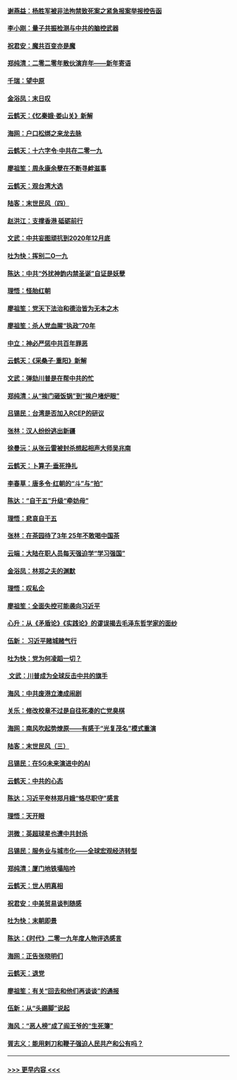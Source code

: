 #### [谢燕益：杨胜军被非法拘禁致死案之紧急报案举报控告函](../pages/nsc993/n11756134.md?t=01010022) 
#### [李小刚：量子共振检测与中共的脑控武器](../pages/nsc993/n11754518.md?t=01010022) 
#### [祝君安：魔共百变亦是魔](../pages/nsc993/n11754469.md?t=01010022) 
#### [郑纯清：二零二零年散伙演弃年——新年寄语](../pages/nsc993/n11754195.md?t=01010022) 
#### [千瑞：望中原](../pages/nsc993/n11754159.md?t=01010022) 
#### [金浴凤：末日叹](../pages/nsc993/n11752359.md?t=01010022) 
#### [云鹤天：《忆秦娥‧娄山关》新解](../pages/nsc993/n11752348.md?t=01010022) 
#### [海网：户口松绑之来龙去脉](../pages/nsc993/n11752328.md?t=01010022) 
#### [云鹤天：十六字令‧中共在二零一九](../pages/nsc993/n11752305.md?t=01010022) 
#### [廖祖笙：周永康余孽在不断寻衅滋事](../pages/nsc993/n11751013.md?t=01010022) 
#### [云鹤天：观台湾大选](../pages/nsc993/n11751007.md?t=01010022) 
#### [陆客：末世民风（四）](../pages/nsc993/n11749203.md?t=01010022) 
#### [赵洪江：支撑香港 砥砺前行](../pages/nsc993/n11748482.md?t=01010022) 
#### [文武：中共妄图顽抗到2020年12月底](../pages/nsc993/n11748446.md?t=01010022) 
#### [吐为快：挥别二O一九](../pages/nsc993/n11748411.md?t=01010022) 
#### [陈达：中共“外扰神韵内禁圣诞”自证是妖孽](../pages/nsc993/n11748226.md?t=01010022) 
#### [理悟：怪胎红朝](../pages/nsc993/n11748206.md?t=01010022) 
#### [廖祖笙：党天下法治和德治皆为无本之木](../pages/nsc993/n11748135.md?t=01010022) 
#### [廖祖笙：杀人党血腥“执政”70年](../pages/nsc993/n11745144.md?t=01010022) 
#### [中立：神必严惩中共百年罪恶](../pages/nsc993/n11744970.md?t=01010022) 
#### [云鹤天：《采桑子‧重阳》新解](../pages/nsc993/n11744948.md?t=01010022) 
#### [文武：弹劾川普是在帮中共的忙](../pages/nsc993/n11744758.md?t=01010022) 
#### [郑纯清：从“挨门砸饭锅”到“挨户堵炉眼”](../pages/nsc993/n11744745.md?t=01010022) 
#### [吕锡民：台湾是否加入RCEP的研议](../pages/nsc993/n11744701.md?t=01010022) 
#### [张林：汉人纷纷逃出新疆](../pages/nsc993/n11743530.md?t=01010022) 
#### [徐曼沅：从张云雷被封杀想起相声大师吴兆南](../pages/nsc993/n11741816.md?t=01010022) 
#### [云鹤天：卜算子‧垂死挣扎](../pages/nsc993/n11739956.md?t=01010022) 
#### [李春草：唐多令‧红朝的“斗”与“拍”](../pages/nsc993/n11739830.md?t=01010022) 
#### [陈达：“自干五”升级“牵妨母”](../pages/nsc993/n11739724.md?t=01010022) 
#### [理悟：悲哀自干五](../pages/nsc993/n11739547.md?t=01010022) 
#### [张林：在茶园待了3年 25年不敢喝中国茶](../pages/nsc993/n11739240.md?t=01010022) 
#### [云端：大陆在职人员每天强迫学“学习强国”](../pages/nsc993/n11738735.md?t=01010022) 
#### [金浴凤：林郑之夫的渊默](../pages/nsc993/n11737735.md?t=01010022) 
#### [理悟：叹私企](../pages/nsc993/n11737715.md?t=01010022) 
#### [廖祖笙：全面失控可能袭向习近平](../pages/nsc993/n11737704.md?t=01010022) 
#### [心升：从《矛盾论》《实践论》的谬误揭去毛泽东哲学家的面纱](../pages/nsc993/n11736962.md?t=01010022) 
#### [伍新： 习近平赌城赌气行](../pages/nsc993/n11736929.md?t=01010022) 
#### [吐为快：党为何凌蹈一切？](../pages/nsc993/n11736915.md?t=01010022) 
#### [ 文武：川普成为全球反击中共的旗手](../pages/nsc993/n11736882.md?t=01010022) 
#### [海风：中共废港立澳成闹剧](../pages/nsc993/n11735857.md?t=01010022) 
#### [关乐：修改校章不过是自往死凑的亡党臭棋](../pages/nsc993/n11735097.md?t=01010022) 
#### [海网：南风吹起势燎原——有感于“光复茂名”模式重演](../pages/nsc993/n11732308.md?t=01010022) 
#### [陆客：末世民风（三）](../pages/nsc993/n11732211.md?t=01010022) 
#### [吕锡民：在5G未来演进中的AI](../pages/nsc993/n11730010.md?t=01010022) 
#### [云鹤天：中共的心态](../pages/nsc993/n11729906.md?t=01010022) 
#### [陈达：习近平夸林郑月娥“恪尽职守”感言](../pages/nsc993/n11729881.md?t=01010022) 
#### [理悟：天开眼](../pages/nsc993/n11729699.md?t=01010022) 
#### [洪微：英超球星也遭中共封杀](../pages/nsc993/n11727243.md?t=01010022) 
#### [吕锡民：服务业与城市化——全球宏观经济转型](../pages/nsc993/n11725845.md?t=01010022) 
#### [郑纯清：厦门地铁塌陷吟](../pages/nsc993/n11725813.md?t=01010022) 
#### [云鹤天：世人明真相](../pages/nsc993/n11725621.md?t=01010022) 
#### [祝君安：中美贸易谈判随感](../pages/nsc993/n11725609.md?t=01010022) 
#### [吐为快：末朝即景](../pages/nsc993/n11723365.md?t=01010022) 
#### [陈达：《时代》二零一九年度人物评选感言](../pages/nsc993/n11723337.md?t=01010022) 
#### [海网：正告张晓明们](../pages/nsc993/n11723228.md?t=01010022) 
#### [云鹤天：退党](../pages/nsc993/n11723056.md?t=01010022) 
#### [廖祖笙：有关“回去和他们再谈谈”的通报](../pages/nsc993/n11722442.md?t=01010022) 
#### [伍新：从“头踢脚”说起](../pages/nsc993/n11722429.md?t=01010022) 
#### [海风：“恶人榜”成了阎王爷的“生死簿”](../pages/nsc993/n11722272.md?t=01010022) 
#### [胥志义：能用剌刀和鞭子强迫人民共产和公有吗？](../pages/nsc993/n11720569.md?t=01010022) 

----
#### [ >>> 更早内容 <<< ](../indexes/nsc993-earlier.md)
